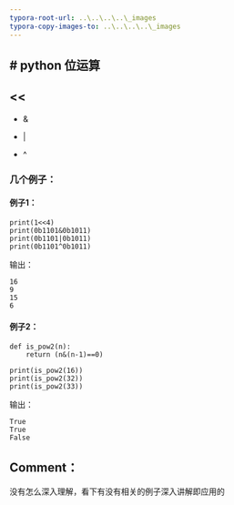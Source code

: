 ```yaml
---
typora-root-url: ..\..\..\..\_images
typora-copy-images-to: ..\..\..\..\_images
---
```


## # python 位运算

## <<


  * &

  * |

  * ^




### 几个例子：




#### 例子1：




    print(1<<4)
    print(0b1101&0b1011)
    print(0b1101|0b1011)
    print(0b1101^0b1011)


输出：


    16
    9
    15
    6




#### 例子2：




    def is_pow2(n):
        return (n&(n-1)==0)
    
    print(is_pow2(16))
    print(is_pow2(32))
    print(is_pow2(33))


输出：


    True
    True
    False





## Comment：


没有怎么深入理解，看下有没有相关的例子深入讲解即应用的
